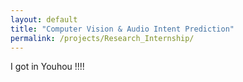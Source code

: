 ```yaml
---
layout: default
title: "Computer Vision & Audio Intent Prediction"
permalink: /projects/Research_Internship/
---
```

I got in Youhou !!!!
